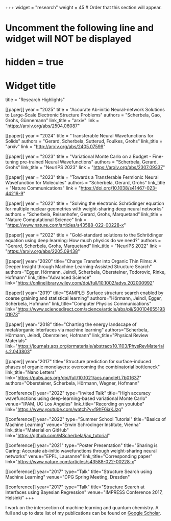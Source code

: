 +++
widget = "research"
weight = 45  # Order that this section will appear.

# Uncomment the following line and widget will NOT be displayed
# hidden = true

# Widget title
title = "Research Highlights"

[[paper]]
year = "2025"
title = "Accurate Ab-initio Neural-network Solutions to Large-Scale Electronic Structure Problems"
authors = "Scherbela, Gao, Grohs, Günnemann"
link_title = "arxiv"
link = "https://arxiv.org/abs/2504.06087"

[[paper]]
year = "2024"
title = "Transferable Neural Wavefunctions for Solids"
authors = "Gerard, Scherbela, Sutterud, Foulkes, Grohs"
link_title = "arxiv"
link = "http://arxiv.org/abs/2405.07599"

[[paper]]
year = "2023"
title = "Variational Monte Carlo on a Budget - Fine-tuning pre-trained Neural Wavefunctions"
authors = "Scherbela, Gerard, Grohs"
link_title = "NeurIPS 2023"
link = "https://arxiv.org/abs/2307.09337"

[[paper]]
year = "2023"
title = "Towards a Transferable Fermionic Neural Wavefunction for Molecules"
authors = "Scherbela, Gerard, Grohs"
link_title = "Nature Communications"
link = "https://doi.org/10.1038/s41467-023-44216-9"

[[paper]]
year = "2022"
title = "Solving the electronic Schrödinger equation for multiple nuclear geometries with weight-sharing deep neural networks"
authors = "Scherbela, Reisenhofer, Gerard, Grohs, Marquetand"
link_title = "Nature Computational Science"
link = "https://www.nature.com/articles/s43588-022-00228-x"

[[paper]]
year = "2022"
title = "Gold-standard solutions to the Schrödinger equation using deep learning: How much physics do we need?"
authors = "Gerard, Scherbela, Grohs, Marquetand"
link_title = "NeurIPS 2022"
link = "https://arxiv.org/abs/2205.09438"

[[paper]]
year="2020"
title="Charge Transfer into Organic Thin Films: A Deeper Insight through Machine‐Learning‐Assisted Structure Search"
authors="Egger, Hörmann, Jeindl, Scherbela, Obersteiner, Todorovic, Rinke, Hofmann"
link_title="Advanced Science"
link="https://onlinelibrary.wiley.com/doi/full/10.1002/advs.202000992"

[[paper]]
year="2019"
title="SAMPLE: Surface structure search enabled by coarse graining and statistical learning"
authors="Hörmann, Jeindl, Egger, Scherbela, Hofmann"
link_title="Computer Physics Communications"
link="https://www.sciencedirect.com/science/article/abs/pii/S0010465519301973"

[[paper]]
year="2018"
title="Charting the energy landscape of metal/organic interfaces via machine learning"
authors="Scherbela, Hörmann, Jeindl, Obersteiner, Hofmann"
link_title="Physical Review Materials"
link="https://journals.aps.org/prmaterials/abstract/10.1103/PhysRevMaterials.2.043803"

[[paper]]
year="2017"
title="Structure prediction for surface-induced phases of organic monolayers: overcoming the combinatorial bottleneck"
link_title="Nano Letters"
link="https://pubs.acs.org/doi/full/10.1021/acs.nanolett.7b01637"
authors="Obersteiner, Scherbela, Hörmann, Wegner, Hofmann"

[[conference]]
year="2022"
type="Invited Talk"
title="High accuracy wavefunctions using deep-learning-based variational Monte Carlo"
venue="IPAM, UC Los Angeles"
link_title="Recording on youtube"
link="https://www.youtube.com/watch?v=f9hF6iaKJzg"

[[conference]]
year="2022"
type="Summer School Tutorial"
title="Basics of Machine Learning"
venue="Erwin Schrödinger Institute, Vienna"
link_title="Material on GitHub"
link="https://github.com/MScherbela/jax_tutorial"

[[conference]]
year="2021"
type="Poster Presentation"
title="Sharing is Caring: Accurate ab-initio wavefunctions through weight-sharing neural networks"
venue="EPFL, Lausanne"
link_title="Corresponding paper"
link="https://www.nature.com/articles/s43588-022-00228-x"

[[conference]]
year="2017"
type="Talk"
title="Structure Search using Machine Learning"
venue="DPG Spring Meeting, Dresden"

[[conference]]
year="2017"
type="Talk"
title="Structure Search at Interfaces using Bayesian Regression"
venue="IMPRESS Conference 2017, Helsinki"
+++

I work on the intersection of machine learning and quantum chemistry. A full and up to date list of my publications can be found on [Google Scholar](https://scholar.google.com/citations?user=gDd8Nc8AAAAJ&hl=en&oi=ao). 

